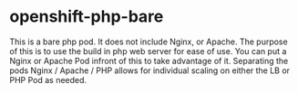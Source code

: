 # openshift-php-bare
This is a bare php pod. It does not include Nginx, or Apache. The purpose of this is to use the build in php web server for ease of use. You can put a Nginx or Apache Pod infront of this to take advantage of it. Separating the pods Nginx / Apache / PHP allows for individual scaling on either the LB or PHP Pod as needed.



